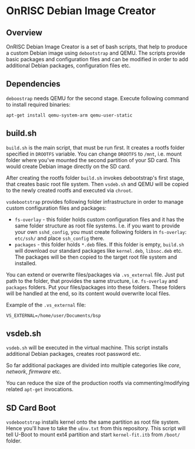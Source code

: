 OnRISC Debian Image Creator
===========================

Overview
--------

OnRISC Debian Image Creator is a set of bash scripts, that help to produce
a custom Debian image using `debootstrap` and QEMU. The scripts provide basic
packages and configuration files and can be modified in order to add
additional Debian packages, configuration files etc.

Dependencies
------------

`deboostrap` needs QEMU for the second stage. Execute following command to
install required binaries:

`apt-get install qemu-system-arm qemu-user-static`

build.sh
--------

`build.sh` is the main script, that must be run first. It creates a rootfs
folder specified in `DROOTFS` variable. You can change `DROOTFS` to `/mnt`,
i.e. mount folder where you've mounted the second partition of your SD card.
This would create Debian image directly on the SD card.

After creating the rootfs folder `build.sh` invokes debootstrap's first
stage, that creates basic root file system. Then `vsdeb.sh` and QEMU will
be copied to the newly created rootfs and executed via `chroot`.

`vsdebootstrap` provides following folder infrastructure in order to manage
custom configuration files and packages:

* `fs-overlay` - this folder holds custom configuration files and it has
the same folder structure as root file systems. I.e. if you want to provide
your own `sshd_config`, you must create following folders in `fs-overlay`:
`etc/ssh/` and place `ssh_config` there.
* `packages` - this folder holds `*.deb` files. If this folder is empty,
`build.sh` will download our standard packages like `kernel.deb`, `libsoc.deb`
etc. The packages will be then copied to the target root file system and
installed.

You can extend or overwrite files/packages via `.vs_external` file. Just put
path to the folder, that provides the same structure, i.e. `fs-overlay` and
`packages` folders. Put your files/packages into these folders. These folders
will be handled at the end, so its content would overwrite local files.

Example of the `.vs_external` file:

`VS_EXTERNAL=/home/user/Documents/bsp`

vsdeb.sh
--------

`vsdeb.sh` will be executed in the virtual machine. This script installs
additional Debian packages, creates root password etc.

So far additional packages are divided into multiple categories like *core*,
*network*, *firmware* etc.

You can reduce the size of the production rootfs via commenting/modifying
related `apt-get` invocations.

SD Card Boot
------------

`vsdebootstrap` installs kernel onto the same partition as root file system.
Hence you'll have to take the `uEnv.txt` from this repository. This script
will tell U-Boot to mount ext4 partition and start `kernel-fit.itb` from
`/boot/` folder.
